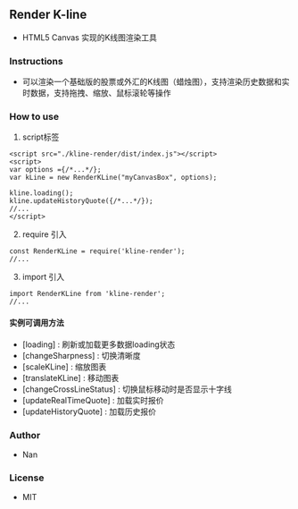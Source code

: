 ## Render K-line 
- HTML5 Canvas 实现的K线图渲染工具

### Instructions
- 可以渲染一个基础版的股票或外汇的K线图（蜡烛图），支持渲染历史数据和实时数据，支持拖拽、缩放、鼠标滚轮等操作

### How to use
1. script标签
```
<script src="./kline-render/dist/index.js"></script>
<script>
var options ={/*...*/};
var kLine = new RenderKLine("myCanvasBox", options);

kline.loading();
kline.updateHistoryQuote({/*...*/});
//...
</script>
```
2. require 引入
```
const RenderKLine = require('kline-render');
//...
```
3. import 引入
```
import RenderKLine from 'kline-render';
//...
```

#### 实例可调用方法
- [loading] : 刷新或加载更多数据loading状态
- [changeSharpness] : 切换清晰度
- [scaleKLine] : 缩放图表
- [translateKLine] : 移动图表
- [changeCrossLineStatus] : 切换鼠标移动时是否显示十字线
- [updateRealTimeQuote] : 加载实时报价
- [updateHistoryQuote] : 加载历史报价

### Author
- Nan

### License
- MIT